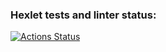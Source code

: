 ### Hexlet tests and linter status:
[![Actions Status](https://github.com/manddev/python-project-50/actions/workflows/hexlet-check.yml/badge.svg)](https://github.com/manddev/python-project-50/actions)